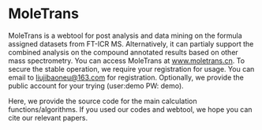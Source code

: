 # MoleTrans
MoleTrans is a webtool for post analysis and data mining on the formula assigned datasets from FT-ICR MS. Alternatively, it can partialy support the combined analysis on the compound annotated results based on other mass spectrometry. You can access MoleTrans at www.moletrans.cn. To secure the stable operation, we require your registration for usage. You can email to liujibaoneu@163.com for registration. Optionally, we provide the public account for your trying (user:demo  PW: demo). 

Here, we provide the source code for the main calculation functions/algorithms. If you used our codes and webtool, we hope you can cite our relevant papers.
